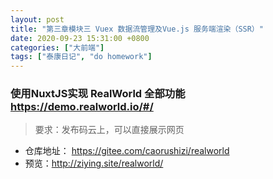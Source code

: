 ```yaml
---
layout: post
title: "第三章模块三 Vuex 数据流管理及Vue.js 服务端渲染（SSR）"
date: 2020-09-23 15:31:00 +0800
categories: ["大前端"]
tags: ["泰康日记", "do homework"]
---
```


### 使用NuxtJS实现 RealWorld 全部功能 https://demo.realworld.io/#/

> 要求：发布码云上，可以直接展示网页

- 仓库地址： <https://gitee.com/caorushizi/realworld>
- 预览：<http://ziying.site/realworld/>
